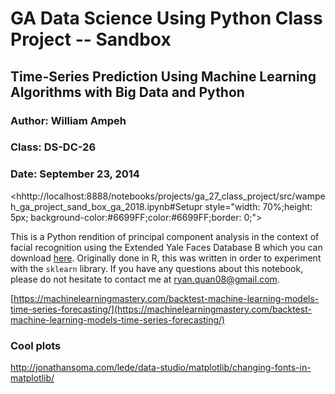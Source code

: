# GA Data Science Using Python Class Project  -- Sandbox

## Time-Series Prediction Using Machine Learning Algorithms with Big Data and Python

### Author: William Ampeh
### Class: DS-DC-26 

### Date: September 23, 2014

<hhttp://localhost:8888/notebooks/projects/ga_27_class_project/src/wampeh_ga_project_sand_box_ga_2018.ipynb#Setupr style="width: 70%;height: 5px; background-color:#6699FF;color:#6699FF;border: 0;">

This is a Python rendition of principal component analysis in the context of facial recognition using the Extended Yale Faces Database B which you can download [here](http://vision.ucsd.edu/content/extended-yale-face-database-b-b). Originally done in R, this was written in order to experiment with the `sklearn` library. If you have any questions about this notebook, please do not hesitate to contact me at [ryan.quan08@gmail.com](mailto:ryan.quan08@gmail.com).

[https://machinelearningmastery.com/backtest-machine-learning-models-time-series-forecasting/](https://machinelearningmastery.com/backtest-machine-learning-models-time-series-forecasting/)


### Cool plots

http://jonathansoma.com/lede/data-studio/matplotlib/changing-fonts-in-matplotlib/
